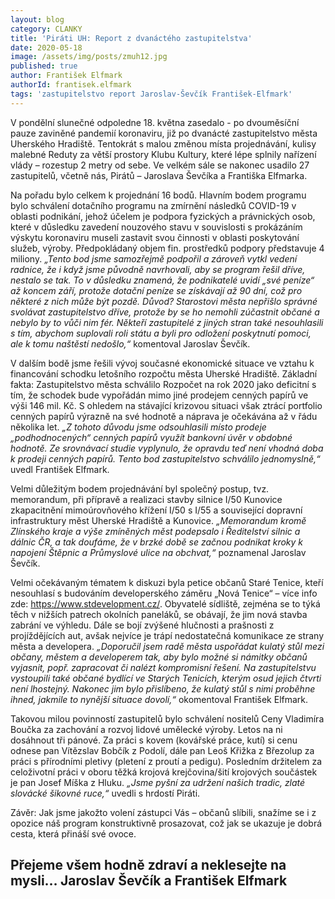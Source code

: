 ```yaml
---
layout: blog
category: CLANKY
title: 'Piráti UH: Report z dvanáctého zastupitelstva'
date: 2020-05-18
image: /assets/img/posts/zmuh12.jpg
published: true
author: František Elfmark
authorId: frantisek.elfmark
tags: 'zastupitelstvo report Jaroslav-Ševčík František-Elfmark'
---
```

V pondělní slunečné odpoledne 18. května zasedalo - po dvouměsíční pauze zaviněné pandemií koronaviru, již po dvanácté zastupitelstvo města Uherského Hradiště. Tentokrát s malou změnou místa projednávání, kulisy malebné Reduty za větší prostory Klubu Kultury, které lépe splnily nařízení vlády – rozestup 2 metry od sebe. Ve velkém sále se nakonec usadilo 27 zastupitelů, včetně nás, Pirátů – Jaroslava Ševčíka a Františka Elfmarka.
 
Na pořadu bylo celkem k projednání 16 bodů. Hlavním bodem programu bylo schválení dotačního programu na zmírnění následků COVID-19 v oblasti podnikání, jehož účelem je podpora fyzických a právnických osob, které v důsledku zavedení nouzového stavu v souvislosti s prokázáním výskytu koronaviru museli zastavit svou činnosti v oblasti poskytování služeb, výroby. Předpokládaný objem fin. prostředků podpory představuje 4 miliony. 
*„Tento bod jsme samozřejmě podpořil a zároveň vytkl vedení radnice, že i když jsme původně navrhovali, aby se program řešil dříve, nestalo se tak. To v důsledku znamená, že podnikatelé uvidí „své peníze“ až koncem září, protože dotační peníze se získávají až 90 dní, což pro některé z nich může být pozdě. Důvod? Starostovi města nepřišlo správné svolávat zastupitelstvo dříve, protože by se ho nemohli zúčastnit občané a nebylo by to vůči nim fér. Někteří zastupitelé z jiných stran také nesouhlasili s tím, abychom suplovali roli státu a byli pro odložení poskytnutí pomoci, ale k tomu naštěstí nedošlo,“* komentoval Jaroslav Ševčík.
 
V dalším bodě jsme řešili vývoj současné ekonomické situace ve vztahu k financování schodku letošního rozpočtu města Uherské Hradiště. Základní fakta: Zastupitelstvo města schválilo Rozpočet na rok 2020 jako deficitní s tím, že schodek bude vypořádán mimo jiné prodejem cenných papírů ve výši 146 mil. Kč. S ohledem na stávající krizovou situaci však ztrácí portfolio cenných papírů výrazně na své hodnotě a náprava je očekávána až v řádu několika let. *„Z tohoto důvodu jsme odsouhlasili místo prodeje „podhodnocených“ cenných papírů využít bankovní úvěr v obdobné hodnotě. Ze srovnávací studie vyplynulo, že opravdu teď není vhodná doba k prodeji cenných papírů. Tento bod zastupitelstvo schválilo jednomyslně,“* uvedl František Elfmark.
 
Velmi důležitým bodem projednávání byl společný postup, tvz. memorandum,  při přípravě a realizaci stavby silnice I/50 Kunovice zkapacitnění mimoúrovňového křížení I/50 s I/55 a související dopravní infrastruktury měst Uherské Hradiště a Kunovice. *„Memorandum kromě Zlínského kraje a výše zmíněných měst podepsalo i Ředitelství silnic a dálnic ČR, a tak doufáme, že v brzké době se začnou podnikat kroky k napojení Štěpnic a Průmyslové ulice na obchvat,“* poznamenal Jaroslav Ševčík.
 
Velmi očekávaným tématem k diskuzi byla petice občanů Staré Tenice, kteří nesouhlasí s budováním developerského záměru „Nová Tenice“ – více info zde:  https://www.stdevelopment.cz/. Obyvatelé sídliště, zejména se to týká těch v nižších patrech okolních paneláků, se obávají, že jim nová stavba zabrání ve výhledu. Dále se bojí zvýšené hlučnosti a prašnosti z projíždějících aut, avšak nejvíce je trápí nedostatečná komunikace ze strany města a developera. *„Doporučil jsem radě města uspořádat kulatý stůl mezi občany, městem a developerem tak, aby bylo možné si námitky občanů vyjasnit, popř. zapracovat či nalézt kompromisní řešení. Na zastupitelstvu vystoupili také občané bydlící ve Starých Tenicích, kterým osud jejich čtvrti není lhostejný. Nakonec jim bylo přislíbeno, že kulatý stůl s nimi proběhne ihned, jakmile to nynější situace dovolí,“* okomentoval František Elfmark.
 
Takovou milou povinností zastupitelů bylo schválení nositelů Ceny Vladimíra Boučka za zachování a rozvoj lidové umělecké výroby. Letos na ni dosáhnout tři pánové. Za práci s kovem (kovářské práce, kutí) si cenu odnese pan Vítězslav Bobčík z Podolí, dále pan Leoš Křižka z Březolup za práci s přírodními pletivy (pletení z proutí a pedigu). Posledním držitelem za celoživotní práci v oboru těžká krojová krejčovina/šití krojových součástek je pan Josef Míška z Hluku. *„Jsme pyšní za udržení našich tradic, zlaté slovácké šikovné ruce,“* uvedli s hrdostí Piráti.
 
Závěr: Jak jsme jakožto volení zástupci Vás – občanů slíbili, snažíme se i z opozice náš program konstruktivně prosazovat, což jak se ukazuje je dobrá cesta, která přináší své ovoce.

Přejeme všem hodně zdraví a neklesejte na mysli… 
Jaroslav Ševčík a František Elfmark
---
